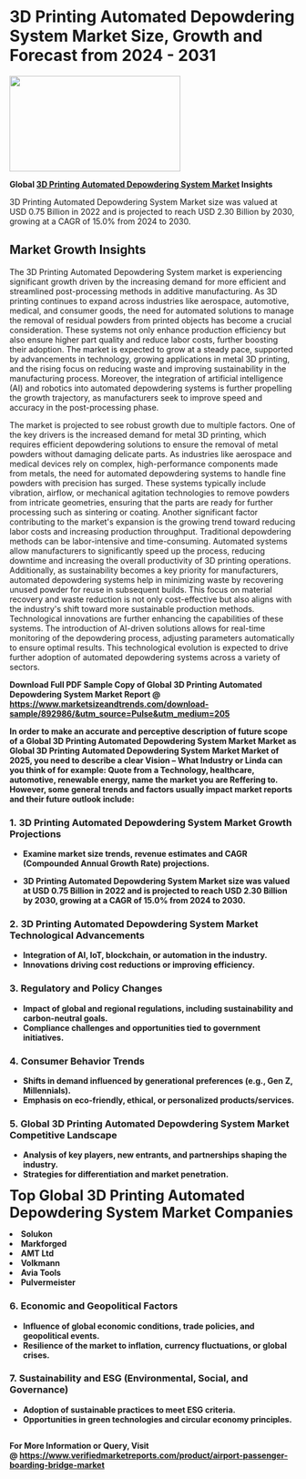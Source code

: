 <H1>3D Printing Automated Depowdering System Market Size, Growth and Forecast from 2024 - 2031</H1><img class="aligncenter size-medium wp-image-584254" src="https://thirdeyenews.in/wp-content/uploads/2024/09/Global-Market-Research-300x168.jpeg" alt="" width="300" height="168" /><p><strong>Global&nbsp;<a href="https://www.marketsizeandtrends.com/download-sample/892986/&amp;utm_source=Pulse&amp;utm_medium=205">3D Printing Automated Depowdering System Market</a> Insights</strong></p><p>3D Printing Automated Depowdering System Market size was valued at USD 0.75 Billion in 2022 and is projected to reach USD 2.30 Billion by 2030, growing at a CAGR of 15.0% from 2024 to 2030.</p><p><h2>Market Growth Insights</h2> <p>The 3D Printing Automated Depowdering System market is experiencing significant growth driven by the increasing demand for more efficient and streamlined post-processing methods in additive manufacturing. As 3D printing continues to expand across industries like aerospace, automotive, medical, and consumer goods, the need for automated solutions to manage the removal of residual powders from printed objects has become a crucial consideration. These systems not only enhance production efficiency but also ensure higher part quality and reduce labor costs, further boosting their adoption. The market is expected to grow at a steady pace, supported by advancements in technology, growing applications in metal 3D printing, and the rising focus on reducing waste and improving sustainability in the manufacturing process. Moreover, the integration of artificial intelligence (AI) and robotics into automated depowdering systems is further propelling the growth trajectory, as manufacturers seek to improve speed and accuracy in the post-processing phase.</p> <p><strong></strong></p> <p>The market is projected to see robust growth due to multiple factors. One of the key drivers is the increased demand for metal 3D printing, which requires efficient depowdering solutions to ensure the removal of metal powders without damaging delicate parts. As industries like aerospace and medical devices rely on complex, high-performance components made from metals, the need for automated depowdering systems to handle fine powders with precision has surged. These systems typically include vibration, airflow, or mechanical agitation technologies to remove powders from intricate geometries, ensuring that the parts are ready for further processing such as sintering or coating. Another significant factor contributing to the market's expansion is the growing trend toward reducing labor costs and increasing production throughput. Traditional depowdering methods can be labor-intensive and time-consuming. Automated systems allow manufacturers to significantly speed up the process, reducing downtime and increasing the overall productivity of 3D printing operations. Additionally, as sustainability becomes a key priority for manufacturers, automated depowdering systems help in minimizing waste by recovering unused powder for reuse in subsequent builds. This focus on material recovery and waste reduction is not only cost-effective but also aligns with the industry's shift toward more sustainable production methods. Technological innovations are further enhancing the capabilities of these systems. The introduction of AI-driven solutions allows for real-time monitoring of the depowdering process, adjusting parameters automatically to ensure optimal results. This technological evolution is expected to drive further adoption of automated depowdering systems across a variety of sectors. <p><strong></p><p><span class=""><strong>Download Full PDF Sample Copy of Global 3D Printing Automated Depowdering System Market Report</strong> @ <a href="https://www.marketsizeandtrends.com/download-sample/892986/&amp;utm_source=Pulse&amp;utm_medium=205" target="_blank">https://www.marketsizeandtrends.com/download-sample/892986/&amp;utm_source=Pulse&amp;utm_medium=205</a></span></p><p>In order to make an accurate and perceptive description of future scope of a Global&nbsp;3D Printing Automated Depowdering System Market Market as Global&nbsp;3D Printing Automated Depowdering System Market Market of 2025, you need to describe a clear Vision &ndash; What Industry or Linda can you think of for example: Quote from a Technology, healthcare, automotive, renewable energy, name the market you are Reffering to. However, some general trends and factors usually impact market reports and their future outlook include:</p><h3>1.&nbsp;<strong>3D Printing Automated Depowdering System Market Growth Projections</strong></h3><ul><li>Examine market size trends, revenue estimates and CAGR (Compounded Annual Growth Rate) projections.</li><li><p>3D Printing Automated Depowdering System Market size was valued at USD 0.75 Billion in 2022 and is projected to reach USD 2.30 Billion by 2030, growing at a CAGR of 15.0% from 2024 to 2030.</p></li></ul><h3>2.&nbsp;<strong>3D Printing Automated Depowdering System Market Technological Advancements</strong></h3><ul><li>Integration of AI, IoT, blockchain, or automation in the industry.</li><li>Innovations driving cost reductions or improving efficiency.</li></ul><h3>3.&nbsp;<strong>Regulatory and Policy Changes</strong></h3><ul><li>Impact of global and regional regulations, including sustainability and carbon-neutral goals.</li><li>Compliance challenges and opportunities tied to government initiatives.</li></ul><h3>4.&nbsp;<strong>Consumer Behavior Trends</strong></h3><ul><li>Shifts in demand influenced by generational preferences (e.g., Gen Z, Millennials).</li><li>Emphasis on eco-friendly, ethical, or personalized products/services.</li></ul><h3>5.&nbsp;<strong>Global 3D Printing Automated Depowdering System Market Competitive Landscape</strong></h3><ul><li>Analysis of key players, new entrants, and partnerships shaping the industry.</li><li>Strategies for differentiation and market penetration.</li></ul><p data-pm-slice="1 1 []"><span style="color: inherit; font-family: inherit; font-size: 25px;">Top Global 3D Printing Automated Depowdering System Market Companies</span></p><div class="" data-test-id=""><p><li>Solukon</li><li> Markforged</li><li> AMT Ltd</li><li> Volkmann</li><li> Avia Tools</li><li> Pulvermeister</li></p></div><h3>6.&nbsp;<strong>Economic and Geopolitical Factors</strong></h3><ul><li>Influence of global economic conditions, trade policies, and geopolitical events.</li><li>Resilience of the market to inflation, currency fluctuations, or global crises.</li></ul><h3>7.&nbsp;<strong>Sustainability and ESG (Environmental, Social, and Governance)</strong></h3><ul><li>Adoption of sustainable practices to meet ESG criteria.</li><li>Opportunities in green technologies and circular economy principles.</li></ul><h2><strong style="font-size: 14px;">For More Information or Query, Visit @&nbsp;</strong><a style="background-color: #ffffff; font-size: 14px;" href="https://www.marketsizeandtrends.com/report/3d-printing-automated-depowdering-system-market/" target="_blank">https://www.verifiedmarketreports.com/product/airport-passenger-boarding-bridge-market</a></h2>
